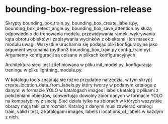# bounding-box-regression-release

Skrypty bounding_box_train.py, bounding_box_create_labels.py, bounding_box_detect_angle.py, bounding_box_save_attention.py służą odpowiednio do trenowania modelu, przewidywania ramek, wykrywania kąta obrotu obiektów i zapisywania wycinków z obiektami i ich masek z modułu uwagi. 
Wszystkie uruchamia się podając pliki konfiguracyjne jako argument wykonania (python3 bounding_box_train.py config_train.py). Argumenty konfiguracji są opisane w plikach konfiguracyjnych.

Architektura sieci jest zdefiniowana w pliku init_model.py, konfiguracja treningu w pliku lightning_module.py.


W katalogu tools znajdują się różne przydatne narzędzia, w tym skrypt create_location_data_from_labels.py który tworzy w podanym katalogu z danymi w formacie YOLO w katalogach images i labels katalog z plikami z położeniami obiektów, konwertując dowolny zbiór danych w formacie YOLO na kompatybilny z siecią.
Sieć działa tylko na zbiorach w których wszystkie obrazy mają taki sam rozmiar. Katalog z danymi musi zawierać katalogi train, valid i test, z katalogami images, labels i locations_of_labels w każdym z nich.
